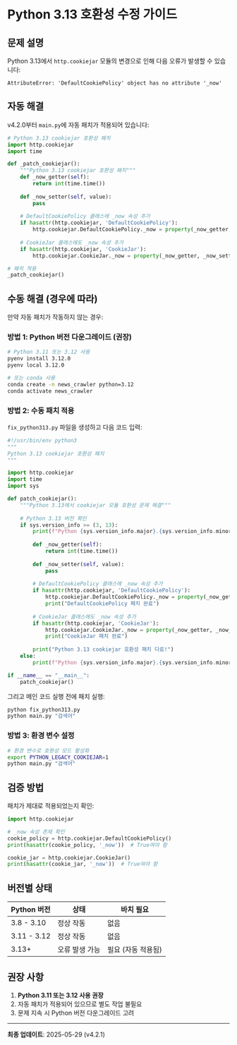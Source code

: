 # Python 3.13 호환성 수정 가이드

## 문제 설명

Python 3.13에서 `http.cookiejar` 모듈의 변경으로 인해 다음 오류가 발생할 수 있습니다:

```
AttributeError: 'DefaultCookiePolicy' object has no attribute '_now'
```

## 자동 해결

v4.2.0부터 `main.py`에 자동 패치가 적용되어 있습니다:

```python
# Python 3.13 cookiejar 호환성 패치
import http.cookiejar
import time

def _patch_cookiejar():
    """Python 3.13 cookiejar 호환성 패치"""
    def _now_getter(self):
        return int(time.time())
    
    def _now_setter(self, value):
        pass
    
    # DefaultCookiePolicy 클래스에 _now 속성 추가
    if hasattr(http.cookiejar, 'DefaultCookiePolicy'):
        http.cookiejar.DefaultCookiePolicy._now = property(_now_getter, _now_setter)
    
    # CookieJar 클래스에도 _now 속성 추가
    if hasattr(http.cookiejar, 'CookieJar'):
        http.cookiejar.CookieJar._now = property(_now_getter, _now_setter)

# 패치 적용
_patch_cookiejar()
```

## 수동 해결 (경우에 따라)

만약 자동 패치가 작동하지 않는 경우:

### 방법 1: Python 버전 다운그레이드 (권장)

```bash
# Python 3.11 또는 3.12 사용
pyenv install 3.12.0
pyenv local 3.12.0

# 또는 conda 사용
conda create -n news_crawler python=3.12
conda activate news_crawler
```

### 방법 2: 수동 패치 적용

`fix_python313.py` 파일을 생성하고 다음 코드 입력:

```python
#!/usr/bin/env python3
"""
Python 3.13 cookiejar 호환성 패치
"""

import http.cookiejar
import time
import sys

def patch_cookiejar():
    """Python 3.13에서 cookiejar 모듈 호환성 문제 해결"""
    
    # Python 3.13 버전 확인
    if sys.version_info >= (3, 13):
        print(f"Python {sys.version_info.major}.{sys.version_info.minor} 감지, cookiejar 패치 적용 중...")
        
        def _now_getter(self):
            return int(time.time())
        
        def _now_setter(self, value):
            pass
        
        # DefaultCookiePolicy 클래스에 _now 속성 추가
        if hasattr(http.cookiejar, 'DefaultCookiePolicy'):
            http.cookiejar.DefaultCookiePolicy._now = property(_now_getter, _now_setter)
            print("DefaultCookiePolicy 패치 완료")
        
        # CookieJar 클래스에도 _now 속성 추가
        if hasattr(http.cookiejar, 'CookieJar'):
            http.cookiejar.CookieJar._now = property(_now_getter, _now_setter)
            print("CookieJar 패치 완료")
            
        print("Python 3.13 cookiejar 호환성 패치 다료!")
    else:
        print(f"Python {sys.version_info.major}.{sys.version_info.minor} - 패치 불필요")

if __name__ == "__main__":
    patch_cookiejar()
```

그리고 메인 코드 실행 전에 패치 실행:

```bash
python fix_python313.py
python main.py "검색어"
```

### 방법 3: 환경 변수 설정

```bash
# 환경 변수로 호환성 모드 활성화
export PYTHON_LEGACY_COOKIEJAR=1
python main.py "검색어"
```

## 검증 방법

패치가 제대로 적용되었는지 확인:

```python
import http.cookiejar

# _now 속성 존재 확인
cookie_policy = http.cookiejar.DefaultCookiePolicy()
print(hasattr(cookie_policy, '_now'))  # True여야 함

cookie_jar = http.cookiejar.CookieJar()
print(hasattr(cookie_jar, '_now'))  # True여야 함
```

## 버전별 상태

| Python 버전 | 상태 | 바치 필요 |
|----------------|------|----------|
| 3.8 - 3.10 | 정상 작동 | 없음 |
| 3.11 - 3.12 | 정상 작동 | 없음 |
| 3.13+ | 오류 발생 가능 | 필요 (자동 적용됨) |

## 권장 사항

1. **Python 3.11 또는 3.12 사용 권장**
2. 자동 패치가 적용되어 있으므로 별도 작업 불필요
3. 문제 지속 시 Python 버전 다운그레이드 고려

---

**최종 업데이트**: 2025-05-29 (v4.2.1)
